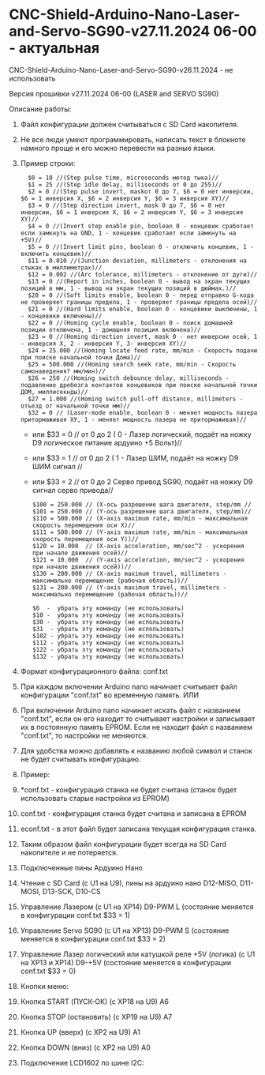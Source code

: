 # CNC-Shield-Arduino-Nano-Laser-and-Servo-SG90-v27.11.2024 06-00 - актуальная
CNC-Shield-Arduino-Nano-Laser-and-Servo-SG90-v26.11.2024 - не использовать

Версия прошивки v27.11.2024 06-00 (LASER and SERVO SG90)

Описание работы:
1) Файл конфигурации должен считываться с SD Card накопителя.
2) Не все люди умеют программировать, написать текст в блокноте намного проще и его можно перевести на разные языки.
3) Пример строки:
   
         $0 = 10 //(Step pulse time, microseconds метод тыка)//
         $1 = 25 //(Step idle delay, milliseconds от 0 до 255)//
         $2 = 0 //(Step pulse invert, maskот 0 до 7, $6 = 0 нет инверсии, $6 = 1 инверсия X, $6 = 2 инверсия Y, $6 = 3 инверсия XY)//
         $3 = 0 //(Step direction invert, mask 0 до 7, $6 = 0 нет инверсии, $6 = 1 инверсия X, $6 = 2 инверсия Y, $6 = 3 инверсия XY)//
         $4 = 0 //(Invert step enable pin, boolean 0 - концевик сработает если замкнуть на GND, 1 - концевик сработает если замкнуть на +5V)//
         $5 = 0 //(Invert limit pins, boolean 0 - отключить концевик, 1 - включить концевик)//
         $11 = 0.010 //(Junction deviation, millimeters - отклонения на стыках в миллиметрах)//
         $12 = 0.002 //(Arc tolerance, millimeters - отклонение от дуги)//
         $13 = 0 //(Report in inches, boolean 0 - вывод на экран текущих позиций в мм, 1 - вывод на экран текущих позиций в дюймах.)//
         $20 = 0 //(Soft limits enable, boolean 0 - перед отправко G-кода не проверяет границы предела, 1 - проверяет границы предела осей)//
         $21 = 0 //(Hard limits enable, boolean 0 - концевики выключены, 1 - концевики включены)//
         $22 = 0 //(Homing cycle enable, boolean 0 - поиск домашней позиции отключена, 1 - домашняя позиция включена)//
         $23 = 0 //(Homing direction invert, mask 0 - нет инверсии осей, 1 - инверсия X, 2 - инверсия Y, 3- инверсия XY)//
         $24 = 25.000 //(Homing locate feed rate, mm/min - Скорость подачи при поиске начальной точки Дома)//
         $25 = 500.000 //(Homing search seek rate, mm/min - Скорость самонаведения? мм/мин)//
         $26 = 250 //(Homing switch debounce delay, milliseconds - подавление дребезга контактов концевиков при поиске начальной точки ДОМ, миллисекнды)//
         $27 = 1.000 //(Homing switch pull-off distance, millimeters - отъезд от начальной точки мм)//
         $32 = 0 // (Laser-mode enable, boolean 0 - меняет мощность лазера притормаживая ХУ, 1 - меняет мощность лазера не притормаживая)//
   
   * или $33 = 0 // от 0 до 2 ( 0 - Лазер логический, подаёт на ножку D9 логическое питание ардуино +5 Вольт)//
   * или $33 = 1 // от 0 до 2 ( 1 - Лазер ШИМ, подаёт на ножку D9 ШИМ сигнал //
   * или $33 = 2 // от 0 до 2 Серво привод SG90, подаёт на ножку D9 сигнал серво привода//
     
         $100 = 250.000 // (X-ось разрешение шага двигателя, step/mm // 
         $101 = 250.000 // (Y-ось разрешение шага двигателя, step/mm)//
         $110 = 500.000 // (X-axis maximum rate, mm/min - максимальная скорость перемещения оси X)//
         $111 = 500.000 // (Y-axis maximum rate, mm/min - максимальная скорость перемещения оси Y))//
         $120 = 10.000  // (X-axis acceleration, mm/sec^2 - ускорения при начале движения осей)//
         $121 = 10.000  // (Y-axis acceleration, mm/sec^2 - ускорения при начале движения осей))//
         $130 = 200.000 // (X-axis maximum travel, millimeters - максимально перемещение (рабочая область))//
         $131 = 200.000 // (Y-axis maximum travel, millimeters - максимально перемещение (рабочая область))//
                  
         $6  -  убрать эту команду (не использовать)
         $10 -  убрать эту команду (не использовать)
         $30 -  убрать эту команду (не использовать)
         $31  - убрать эту команду (не использовать)
         $102 - убрать эту команду (не использовать)
         $112 - убрать эту команду (не использовать)
         $122 - убрать эту команду (не использовать)
         $132 - убрать эту команду (не использовать)

5) Формат конфигурационного файла: conf.txt
6) При каждом включении Arduino nano начинает считывает файл конфигурации "conf.txt" во временную память.
ИЛИ
7) При включении Arduino nano начинает искать файл с названием "conf.txt", если он его находит то считывает настройки и записывает их в постоянную память EPROM. Если не находит файл с названием "conf.txt", то настройки не меняются.
8) Для удобства можно добавлять к названию любой символ и станок не будет считывать конфигурацию.
9) Пример:
10) *conf.txt - конфигурация станка не будет считана (станок будет использовать старые настройки из EPROM)
11) conf.txt - конфигурация станка будет считана и записана в EPROM
12) econf.txt - в этот файл будет записана текущая конфигурация станка.
13) Таким образом файл конфигурации будет всегда на SD Card накопителе и не потеряется.

14) Подключенные пины Ардуино Нано
15) Чтение с SD Card (с U1 на U9), пины на ардуино нано D12-MISO, D11-MOSI, D13-SCK, D10-CS
16) Управление Лазером (с U1 на XP14) D9-PWM L (состояние меняется в конфигурации conf.txt $33 = 1)
17) Управление Servo SG90 (с U1 на XP13) D9-PWM S (состояние меняется в конфигурации conf.txt $33 = 2)
18) Управление Лазер логический или катушкой реле +5V (логика) (с U1 на ХР13 и XP14) D9-+5V (состояние меняется в конфигурации conf.txt $33 = 0)
19) Кнопки меню:
20) Кнопка START (ПУСК-OK) (с XP18 на U9) A6
21) Кнопка STOP (остановить) (с XP19 на U9) A7
22) Кнопка UP (вверх) (с XP2 на U9) A1
23) Кнопка DOWN (вниз) (с XP2 на U9) A0
24) Подключение LCD1602 по шине I2C:
